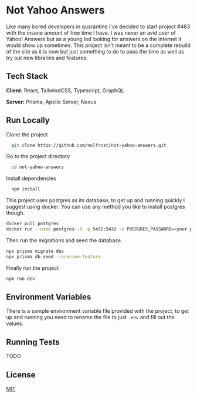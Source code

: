 # Not Yahoo Answers

Like many bored developers in quarantine I've decided to start project #483 with the insane amount of free time I have. I was never an avid user of Yahoo! Answers but as a young lad looking for answers on the internet it would show up sometimes. This project isn't meant to be a complete rebuild of the site as it is now but just something to do to pass the time as well as try out new libraries and features.

## Tech Stack

**Client:** React, TailwindCSS, Typescript, GraphQL

**Server:** Prisma, Apollo Server, Nexus

## Run Locally

Clone the project

```bash
  git clone https://github.com/nulfrost/not-yahoo-answers.git
```

Go to the project directory

```bash
  cd not-yahoo-answers
```

Install dependencies

```bash
  npm install
```

This project uses postgres as its database, to get up and running quickly I suggest using docker. You can use any method you like to install postgres though.

```bash
docker pull postgres
docker run --name postgres -d -p 5432:5432 -e POSTGRES_PASSWORD=<your password> postgres
```

Then run the migrations and seed the database.

```bash
npx prisma migrate dev
npx prisma db seed --preview-feature
```

Finally run the project

```bash
npm run dev
```

## Environment Variables

There is a sample environment variable file provided with the project, to get up and running you need to rename the file to just `.env` and fill out the values.

## Running Tests

TODO

## License

[MIT](https://choosealicense.com/licenses/mit/)
